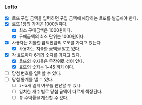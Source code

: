### Lotto

- [x] 로또 구입 금액을 입력하면 구입 금액에 해당하는 로또를 발급해야 한다.
- [x] 로또 1장의 가격은 1000원이다.
    - [x] 최소 구매금액은 1000원이다.
    - [x] 구매금액의 최소 단위는 1000원이다.
- [x] 사용자는 지불한 금액만큼의 로또를 가지고 있는다.
  - [x] 사용자는 지불한 금액을 알고 있다.
- [x] 각 로또마다 6개의 숫자를 가지고 있다.
  - [x] 로또의 숫자들은 무작위로 섞여 있다. 
  - [x] 로또의 숫자는 1~45 까지 이다.
- [ ] 당첨 번호를 입력할 수 있다.
- [ ] 당첨 통계를 낼 수 있다.
  - [ ] 3~6개 일치 여부를 판단할 수 있다.
  - [ ] 일치한 개수 별로 당첨 금액이 다르게 책정된다.
  - [ ] 총 수익률을 계산할 수 있다.
